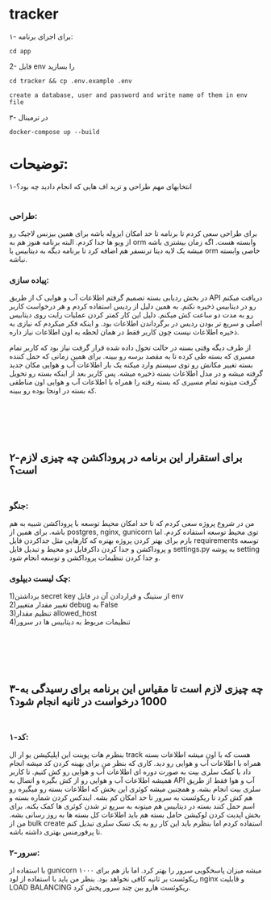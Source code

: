 # tracker

۱- برای اجرای برنامه:
```
cd app
```

2- فایل env را بسازید
```
cd tracker && cp .env.example .env

create a database, user and password and write name of them in env file
```


۳- در ترمینال
```
docker-compose up --build

```

# توضیحات:

۱-‫انتخاب‬‫های‬ ‫مهم‬ ‫طراحی‬ ‫و‬ ‫ترید‬ ‫اف‬ ‫هایی‬ ‫که‬ ‫انجام‬ ‫دادید‬ ‫چه‬ ‫بود؟‬ <br> <br>
###   طراحی:

برای طراحی سعی کردم تا برنامه تا حد امکان ایزوله باشه برای همین بیزنس لاجیک رو از ویو ها جدا کردم. البته برنامه هنوز هم به orm وابسته هست. اگه زمان بیشتری باشه میشه یک لایه دیتا ترنسفر  هم اضافه کرد تا برنامه دیگه به دیتابیس یا orm خاصی وابسته نباشه.
<br>

 ###  پیاده سازی:

 در بخش ردیابی بسته تصمیم گرفتم اطلاعات آب و هوایی ک از طریق API دریافت میکنم رو در دیتابیس ذخیره نکنم. به همین دلیل از ردیس استفاده کردم و هر درخواست کاربر رو به مدت دو ساعت کش میکنم. دلیل این کار کمتر کردن عملیات رایت روی دیتابیس اصلی و سریع تر بودن ردیس در برگرداندن اطلاعات بود. و اینکه فکر میکردم که نیازی به ذخیره اطلاعات نیست چون کاربر فقط در همان لحظه به اون اطلاعات نیاز داره.

از طرف دیگه وقتی بسته در حالت تحول داده شده قرار گرفت نیاز بود که کاربر تمام مسیری که بسته طی کرده تا به مقصد برسه رو ببینه. برای همین زمانی که حمل کننده بسته تغییر مکانش رو توی سیستم وارد میکنه یک بار اطلاعات آب و هوایی مکان جدید گرفته میشه و در مدل اطلاعات بسته ذخیره میشه. پس کاربر بعد از اینکه بسته رو تحویل گرفت میتونه تمام مسیری که بسته رفته را همراه با اطلاعات آب و هوایی اون مناطقی که بسته در اونجا بوده رو ببینه.

<br><br><br><br>
##  ۲-برای استقرار این برنامه در پروداکشن چه چیزی لازم است؟   <br><br>

###   جنگو:<br>
من در شروع پروژه سعی کردم که تا حد امکان محیط توسعه با پروداکشن شبیه به هم باشه. برای همین از postgres, nginx, gunicorn توی محیط توسعه استفاده کردم. اما بازم برای بهتر کردن پروژه بهتره که کارهایی مثل جداکردن فایل requirements توسعه و پروداکشن و جدا کردن داکرفایل دو محیط و تبدیل فایل settings.py به پوشه setting و جدا کردن تنظیمات پروداکشن و توسعه انجام شود.

 ###  چک لیست دیپلوی:<br>
1)برداشتن secret key از ستینگ و قراردادن آن در فایل env  <br>
2)تغییر مقدار متغییر debug به False      <br>
3)تنظیم مقدار allowed_host     <br>
4)تنظیمات مربوط به دیتابیس ها در سرور<br>



<br><br><br><br>

##  ۳-چه چیزی لازم است تا مقیاس این برنامه برای رسیدگی به 1000 درخواست در ثانیه انجام شود؟ <br><br>


###  ۱-کد:
 بنظرم هات پوینت این اپلیکیشن یو ار ال track هست که با اون میشه اطلاعات بسته همراه با اطلاعات آب و هوایی رو دید.
کاری که بنظر من برای بهینه کردن کد میشه انجام داد با کمک سلری بیت به صورت دوره ای اطلاعات آب و هوایی رو کش کنیم. تا کاربر همیشه اطلاعات آب و هوایی رو از کش بگیره و اتصال به API آب و هوا فقط از طریق سلری بیت انجام بشه. و همچنین میشه کوئری این بخش که اطلاعات بسته رو میگیره رو هم کش کرد تا ریکوئست به سرور تا حد امکان کم بشه. ایندکس کردن شماره بسته و اسم حمل کنند بسته در دیتابیس هم میتونه به سریع تر شدن کوئری ها کمک بکنه.
برای بخش اپدیت کردن لوکیشن حامل بسته هم باید اطلاعات کل بسته ها به روز رسانی بشه. من از bulk create استفاده کردم اما بنظرم باید این کار رو به یک تسک سلری تبدیل کنم تا پرفورمنس بهتری داشته باشه.


###  ۲-سرور:

با استفاده از gunicorn میشه میزان پاسخگویی سرور را بهتر کرد. اما باز هم برای ۱۰۰۰ ریکوئست بر ثانیه کافی نخواهد بود. بنظر من باید با استفاده از لود nginx و قابلیت LOAD BALANCING ریکوئست هارو بین چند سرور پخش کرد.

